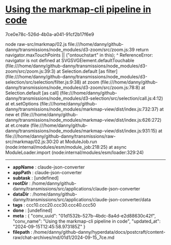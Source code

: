 # [Using the markmap-cli pipeline in code](https://claude.ai/chat/01d1532b-527b-4bdc-8a4d-e2d88630c42f)

7ce0e78c-526d-4b0a-a041-91cf2b17f6e9

node raw-src/markmap/02.js 
file:///home/danny/github-danny/transmissions/node_modules/d3-zoom/src/zoom.js:39
  return navigator.maxTouchPoints || ("ontouchstart" in this);
  ^
ReferenceError: navigator is not defined
    at SVGSVGElement.defaultTouchable (file:///home/danny/github-danny/transmissions/node_modules/d3-zoom/src/zoom.js:39:3)
    at Selection.default [as filter] (file:///home/danny/github-danny/transmissions/node_modules/d3-selection/src/selection/filter.js:9:38)
    at zoom (file:///home/danny/github-danny/transmissions/node_modules/d3-zoom/src/zoom.js:78:8)
    at Selection.default [as call] (file:///home/danny/github-danny/transmissions/node_modules/d3-selection/src/selection/call.js:4:12)
    at et.setOptions (file:///home/danny/github-danny/transmissions/node_modules/markmap-view/dist/index.js:732:37)
    at new et (file:///home/danny/github-danny/transmissions/node_modules/markmap-view/dist/index.js:626:272)
    at et.create (file:///home/danny/github-danny/transmissions/node_modules/markmap-view/dist/index.js:931:15)
    at file:///home/danny/github-danny/transmissions/raw-src/markmap/02.js:30:20
    at ModuleJob.run (node:internal/modules/esm/module_job:218:25)
    at async ModuleLoader.import (node:internal/modules/esm/loader:329:24)

---

* **appName** : claude-json-converter
* **appPath** : claude-json-converter
* **subtask** : [undefined]
* **rootDir** : /home/danny/github-danny/transmissions/src/applications/claude-json-converter
* **dataDir** : /home/danny/github-danny/transmissions/src/applications/claude-json-converter/data
* **tags** : ccc10.ccc20.ccc30.ccc40.ccc50
* **done** : [undefined]
* **meta** : {
  "conv_uuid": "01d1532b-527b-4bdc-8a4d-e2d88630c42f",
  "conv_name": "Using the markmap-cli pipeline in code",
  "updated_at": "2024-09-15T12:45:58.973185Z"
}
* **filepath** : /home/danny/github-danny/hyperdata/docs/postcraft/content-raw/chat-archives/md/01d1/2024-09-15_7ce.md